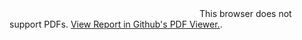 <object data="https://github.com/charanjit-singh/Analysis-of-algorithms/raw/master/Linear%20Search/Report.pdf" type="application/pdf" width="700px" height="700px">
    <embed src="https://github.com/charanjit-singh/Analysis-of-algorithms/raw/master/Linear%20Search/Report.pdf">
        This browser does not support PDFs. <a href="https://github.com/charanjit-singh/Analysis-of-algorithms/blob/master/Linear%20Search/Report.pdf">View Report in Github's PDF Viewer.</a>.</p>
    </embed>
</object>
